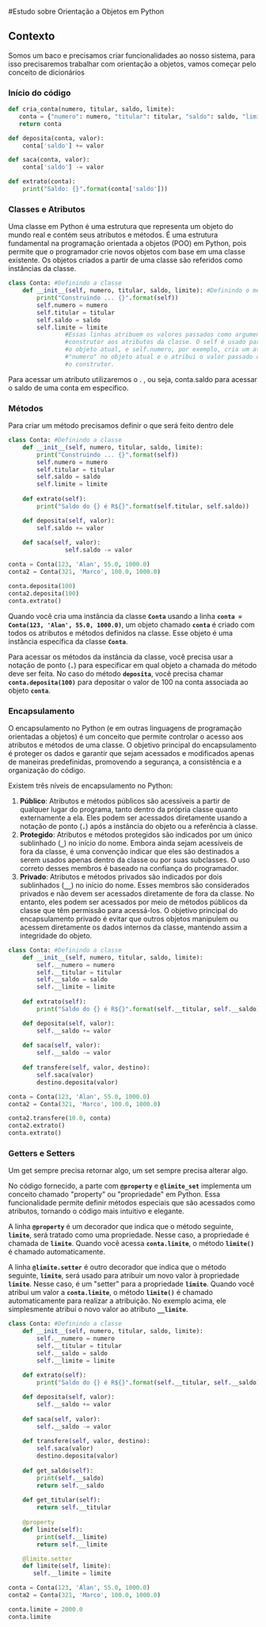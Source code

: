 #Estudo sobre Orientação a Objetos em Python

## Contexto

Somos um baco e precisamos criar funcionalidades ao nosso sistema, para isso precisaremos trabalhar com orientação a objetos, vamos começar pelo conceito de dicionários

### Início do código

```python
def cria_conta(numero, titular, saldo, limite):
   conta = {"numero": numero, "titular": titular, "saldo": saldo, "limite": limite}
   return conta

def deposita(conta, valor):
    conta['saldo'] += valor

def saca(conta, valor):
    conta['saldo'] -= valor

def extrato(conta):
    print("Saldo: {}".format(conta['saldo']))
```

### Classes e Atributos

Uma classe em Python é uma estrutura que representa um objeto do mundo real e contém seus atributos e métodos. É uma estrutura fundamental na programação orientada a objetos (POO) em Python, pois permite que o programador crie novos objetos com base em uma classe existente. Os objetos criados a partir de uma classe são referidos como instâncias da classe.

```python
class Conta: #Definindo a classe
    def __init__(self, numero, titular, saldo, limite): #Definindo o método construtor da classe
        print("Construindo ... {}".format(self))
        self.numero = numero
        self.titular = titular
        self.saldo = saldo
        self.limite = limite
				#Essas linhas atribuem os valores passados como argumentos para o 
				#construtor aos atributos da classe. O self é usado para referenciar
				#o objeto atual, e self.numero, por exemplo, cria um atributo chamado 
				#"numero" no objeto atual e o atribui o valor passado como argumento para 
				#o construtor.
```

Para acessar um atributo utilizaremos o . , ou seja, conta.saldo para acessar o saldo de uma conta em específico.

### Métodos

Para criar um método precisamos definir o que será feito dentro dele

```python
class Conta: #Definindo a classe
    def __init__(self, numero, titular, saldo, limite):
        print("Construindo ... {}".format(self))
        self.numero = numero
        self.titular = titular
        self.saldo = saldo
        self.limite = limite
    
    def extrato(self):
        print("Saldo do {} é R${}".format(self.titular, self.saldo))

    def deposita(self, valor):
        self.saldo += valor
    
    def saca(self, valor):
				self.saldo -= valor

conta = Conta(123, 'Alan', 55.0, 1000.0)
conta2 = Conta(321, 'Marco', 100.0, 1000.0)

conta.deposita(100)
conta2.deposita(100)
conta.extrato()
```

Quando você cria uma instância da classe **`Conta`** usando a linha **`conta = Conta(123, 'Alan', 55.0, 1000.0)`**, um objeto chamado **`conta`** é criado com todos os atributos e métodos definidos na classe. Esse objeto é uma instância específica da classe **`Conta`**.

Para acessar os métodos da instância da classe, você precisa usar a notação de ponto (**`.`**) para especificar em qual objeto a chamada do método deve ser feita. No caso do método **`deposita`**, você precisa chamar **`conta.deposita(100)`** para depositar o valor de 100 na conta associada ao objeto **`conta`**.

### Encapsulamento

O encapsulamento no Python (e em outras linguagens de programação orientadas a objetos) é um conceito que permite controlar o acesso aos atributos e métodos de uma classe. O objetivo principal do encapsulamento é proteger os dados e garantir que sejam acessados e modificados apenas de maneiras predefinidas, promovendo a segurança, a consistência e a organização do código.

Existem três níveis de encapsulamento no Python:

1. **Público**: Atributos e métodos públicos são acessíveis a partir de qualquer lugar do programa, tanto dentro da própria classe quanto externamente a ela. Eles podem ser acessados diretamente usando a notação de ponto (**`.`**) após a instância do objeto ou a referência à classe.
2. **Protegido**: Atributos e métodos protegidos são indicados por um único sublinhado (**`_`**) no início do nome. Embora ainda sejam acessíveis de fora da classe, é uma convenção indicar que eles são destinados a serem usados apenas dentro da classe ou por suas subclasses. O uso correto desses membros é baseado na confiança do programador.
3. **Privado**: Atributos e métodos privados são indicados por dois sublinhados (**`__`**) no início do nome. Esses membros são considerados privados e não devem ser acessados diretamente de fora da classe. No entanto, eles podem ser acessados por meio de métodos públicos da classe que têm permissão para acessá-los. O objetivo principal do encapsulamento privado é evitar que outros objetos manipulem ou acessem diretamente os dados internos da classe, mantendo assim a integridade do objeto.

```python
class Conta: #Definindo a classe
    def __init__(self, numero, titular, saldo, limite):
        self.__numero = numero
        self.__titular = titular
        self.__saldo = saldo
        self.__limite = limite
    
    def extrato(self):
        print("Saldo do {} é R${}".format(self.__titular, self.__saldo))

    def deposita(self, valor):
        self.__saldo += valor
    
    def saca(self, valor):
        self.__saldo -= valor
    
    def transfere(self, valor, destino):
        self.saca(valor)
        destino.deposita(valor)

conta = Conta(123, 'Alan', 55.0, 1000.0)
conta2 = Conta(321, 'Marco', 100.0, 1000.0)

conta2.transfere(10.0, conta)
conta2.extrato()
conta.extrato()
```

### Getters e Setters

Um get sempre precisa retornar algo, um set sempre precisa alterar algo.

No código fornecido, a parte com **`@property`** e **`@limite_set`** implementa um conceito chamado "property" ou "propriedade" em Python. Essa funcionalidade permite definir métodos especiais que são acessados como atributos, tornando o código mais intuitivo e elegante.

A linha **`@property`** é um decorador que indica que o método seguinte, **`limite`**, será tratado como uma propriedade. Nesse caso, a propriedade é chamada de **`limite`**. Quando você acessa **`conta.limite`**, o método **`limite()`** é chamado automaticamente.

A linha **`@limite.setter`** é outro decorador que indica que o método seguinte, **`limite`**, será usado para atribuir um novo valor à propriedade **`limite`**. Nesse caso, é um "setter" para a propriedade **`limite`**. Quando você atribui um valor a **`conta.limite`**, o método **`limite()`** é chamado automaticamente para realizar a atribuição. No exemplo acima, ele simplesmente atribui o novo valor ao atributo **`__limite`**.
```python
class Conta: #Definindo a classe
    def __init__(self, numero, titular, saldo, limite):
        self.__numero = numero
        self.__titular = titular
        self.__saldo = saldo
        self.__limite = limite
    
    def extrato(self):
        print("Saldo do {} é R${}".format(self.__titular, self.__saldo))

    def deposita(self, valor):
        self.__saldo += valor
    
    def saca(self, valor):
        self.__saldo -= valor
    
    def transfere(self, valor, destino):
        self.saca(valor)
        destino.deposita(valor)
    
    def get_saldo(self):
        print(self.__saldo)
        return self.__saldo
        
    def get_titular(self):
        return self.__titular
    
    @property
    def limite(self):
        print(self.__limite)
        return self.__limite

    @limite.setter
    def limite(self, limite):
       self.__limite = limite

conta = Conta(123, 'Alan', 55.0, 1000.0)
conta2 = Conta(321, 'Marco', 100.0, 1000.0)

conta.limite = 2000.0
conta.limite
```
